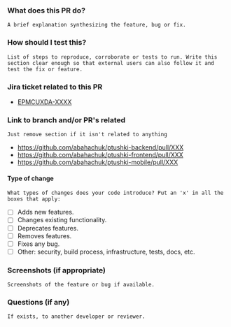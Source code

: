 ### What does this PR do?

`A brief explanation synthesizing the feature, bug or fix.`

### How should I test this?

`List of steps to reproduce, corroborate or tests to run. Write this section clear enough so that external users can also follow it and test the fix or feature.`

### Jira ticket related to this PR

- [EPMCUXDA-XXXX](https://jira.epam.com/jira/browse/EPMCUXDA-XXXX)

### Link to branch and/or PR's related

<!--- https://help.github.com/articles/autolinked-references-and-urls/#issues-and-pull-requests -->
`Just remove section if it isn't related to anything`

- https://github.com/abahachuk/ptushki-backend/pull/XXX
- https://github.com/abahachuk/ptushki-frontend/pull/XXX
- https://github.com/abahachuk/ptushki-mobile/pull/XXX

#### Type of change

`What types of changes does your code introduce? Put an 'x' in all the boxes that apply:`

- [ ] Adds new features.
- [ ] Changes existing functionality.
- [ ] Deprecates features.
- [ ] Removes features.
- [ ] Fixes any bug.
- [ ] Other: security, build process, infrastructure, tests, docs, etc.

### Screenshots (if appropriate)

`Screenshots of the feature or bug if available.`

### Questions (if any)

`If exists, to another developer or reviewer.`
